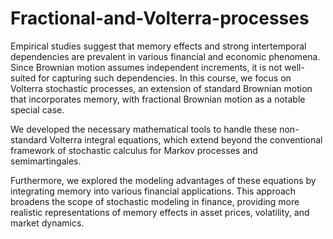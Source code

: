 # Fractional-and-Volterra-processes

Empirical studies suggest that memory effects and strong intertemporal dependencies are prevalent in various financial and economic phenomena. Since Brownian motion assumes independent increments, it is not well-suited for capturing such dependencies. In this course, we focus on Volterra stochastic processes, an extension of standard Brownian motion that incorporates memory, with fractional Brownian motion as a notable special case.

We developed the necessary mathematical tools to handle these non-standard Volterra integral equations, which extend beyond the conventional framework of stochastic calculus for Markov processes and semimartingales.

Furthermore, we explored the modeling advantages of these equations by integrating memory into various financial applications. This approach broadens the scope of stochastic modeling in finance, providing more realistic representations of memory effects in asset prices, volatility, and market dynamics.
